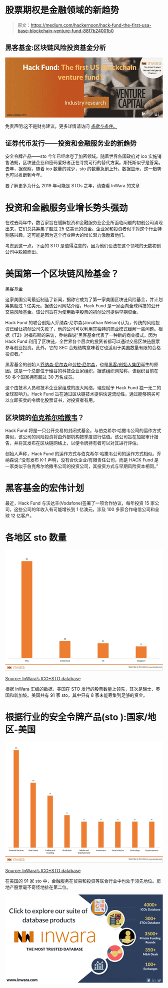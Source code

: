 # 股票期权是金融领域的新趋势

> 原文：<https://medium.com/hackernoon/hack-fund-the-first-usa-base-blockchain-venture-fund-88f7b24001b0>

## 黑客基金:区块链风险投资基金分析

[![](img/71e6efa20e1ef2464a8d32129ff260ef.png)](http://www.inwara.com/?utm_source=hackfundhacker&utm_medium=hackfundhacker&utm_campaign=hackfundhacker)

免责声明:这不是财务建议。更多详情请访问 [*条款与条件。*](https://www.inwara.com/disclaimer)

## 证券代币发行——投资和金融服务业的新趋势

安全令牌产品——sto 今年已经席卷了加密领域。随着世界各国政府对 ico 实施销售法规，区块链企业和密码爱好者正在寻找可行的替代方案。斯托斯似乎是答案。去年，据观察，随着 ico 数量的减少，sto 的数量急剧上升。数据显示，这一趋势也可以推断到今年。

要了解更多为什么 2019 年可能是 STOs 之年，请查看 InWara 的文章

# 投资和金融服务业增长势头强劲

在过去两年中，数百家旨在缓解投资和金融服务业企业所面临问题的初创公司涌现出来，它们总共筹集了超过 25 亿美元的资金。企业家和投资者似乎对这个行业特别感兴趣，这可能是因为这个行业巨大的增长潜力激励着他们。

考虑到这一点，下面的 STO 是值得注意的，因为他们设法在这个领域的无数初创公司中脱颖而出。

# 美国第一个区块链风险基金？

[黑客基金](https://hack.hf.cx/)

这家美国公司最近制造了新闻，据称它成为了第一家美国区块链风险基金，并计划筹集超过 1 亿美元。据该公司网站介绍，Hack Fund 是一家面向全球科技的公开交易风险基金。该公司旨在为使用数字股票的初创公司提供早期资金。

Hack Fund 的联合创始人乔纳森·尼尔森(Jonathan Nelson)认为，传统的风险投资已经让初创公司失败了，他的公司可以利用其独特的商业模式缓解一些问题。根据《T2》对福布斯的采访，乔纳森说“黑客基金代表了一种新的商业模式。因为 Hack Fund 利用了区块链，全世界各个层次的投资者都可以通过交易区块链股票参与创业投资。此外，它的 SEC 合规结构意味着它也适用于美国数量有限的合格投资者。”

黑客基金的创始人[乔纳森·尼尔森](https://crunchbase.com/person/jonathan-nelson-2)和[劳拉·尼尔森](https://www.linkedin.com/in/laura-nelson-6772202a)，也是[黑客/创始人集团](https://www.hf.cx/)诞生的原因。这是一个总部位于硅谷的科技企业家组织，据该组织网站称，该组织目前在 50 多个国家拥有超过 30 万名成员。

这个由技术人员和技术企业家组成的庞大网络，理应赋予 Hack Fund 独一无二的全球影响力。Hack Fund 旨在通过区块链技术提供快速流动性，通过能够购买可以立即买卖的令牌化股票证书，对投资者有用。

## 区块链的[伯克希尔哈撒韦](http://www.berkshirehathaway.com/)？

Hack Fund 将是一只公开交易的封闭式基金。与伯克希尔·哈撒韦公司的运作方式类似，该公司的风险投资将由外部机构按季度进行估值。该公司旨在加密审计报告，并将其发布在区块链网络上，以便令牌持有者可以对其进行评估。

创始人声称，Hack Fund 的运作方式与伯克希尔·哈撒韦公司的运作方式相似。乔纳森说:“没有发布 K-1 声明，没有合伙企业/有限责任公司，而是 HACK Fund 是一家类似于伯克希尔哈撒韦公司的投资公司，其投资方式与早期风险资本相同。”

# 黑客基金的宏伟计划

最近，Hack Fund 与沃达丰(Vodafone)签署了一项合作协议，每年投资 15 家公司，这些公司的年收入有可能增长到 1 亿澳元，涉及 100 多家合作电信公司和全球 12 亿客户。

# 各地区 sto 数量

![](img/ffe4ea0760b4ff3ff6f5b8e8636421f3.png)

[Source: InWara’s ICO+STO database](http://www.inwara.com/?utm_source=hackfundhacker&utm_medium=hackfundhacker&utm_campaign=hackfundhacker)

根据 InWara 汇编的数据，美国在 STO 发行的股票数量上领先，其次是瑞士、英国和新加坡。美国共有 91 家 sto，其中只有 8 家未能筹集到足够的资金。

# 根据行业的安全令牌产品(sto ):国家/地区-美国

![](img/1443b2dcef6471c95e3f364c5117a2f7.png)

[Source: InWara’s ICO+STO database](http://www.inwara.com/?utm_source=hackfundhacker&utm_medium=hackfundhacker&utm_campaign=hackfundhacker)

在美国的 91 家 sto 中，金融服务在贸易和投资等联合行业中也处于领先地位。房地产股票毫不奇怪地排在第二位。

[![](img/7329b61bb8f5974e1918ea30a250f4b5.png)](http://www.inwara.com/?utm_source=hackfundhacker&utm_medium=hackfundhacker&utm_campaign=hackfundhacker)